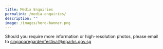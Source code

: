 ```yaml
---
title: Media Enquiries
permalink: /media-enquiries/
description: ""
image: /images/hero-banner.png
---
```

Should you require more information or high-resolution photos, please email to singaporegardenfestival@nparks.gov.sg
